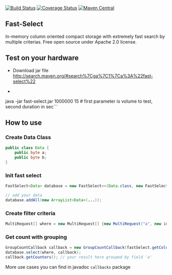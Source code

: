 [![Build Status](https://travis-ci.org/terma/fast-select.svg?branch=start)](https://travis-ci.org/terma/fast-select)
[![Coverage Status](https://coveralls.io/repos/terma/fast-select/badge.svg?branch=master&service=github)](https://coveralls.io/github/terma/fast-select?branch=master) [![Maven Central](https://maven-badges.herokuapp.com/maven-central/com.github.terma/fast-select/badge.svg)](https://maven-badges.herokuapp.com/maven-central/com.github.terma/fast-select/)

## Fast-Select 
In-memory column oriented compact storage with extremely fast search by multiple criterias. Free open source under Apache 2.0 license.

## Test on your hardware

- Download jar file http://search.maven.org/#search%7Cga%7C1%7Ca%3A%22fast-select%22
- ```bash
java -jar fast-select.jar 1000000 15 # first parameter is volume to test, second duration in sec```

## How to use

### Create Data Class

```java
public class Data {
    public byte a;
    public byte b;
}
```

### Init fast select

```java
FastSelect<Data> database = new FastSelect<>(Data.class, new FastSelect.Column("a", byte.class), new FastSelect.Column("b", byte.class));

// add your data
database.addAll(new ArrayList<Data>(...)); 
```
### Create filter criteria 
```java
MultiRequest[] where = new MultiRequest[] {new MultiRequest("a", new int[]{12, 3})};
```

### Get count with grouping
```java
GroupCountCallback callback = new GroupCountCallback(fastSelect.getColumnsByNames().get("a"));
database.select(where, callback);
callback.getCounters(); // your result here grouped by field 'a'
```

More use cases you can find in javadoc ```callbacks``` package

